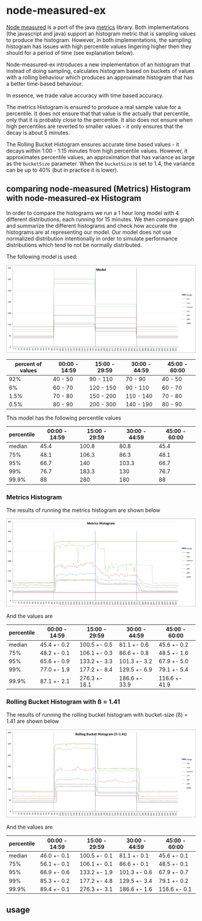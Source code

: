 # node-measured-ex

[Node measured]() is a port of the java [metrics]() library. Both implementations (the javascript and java) support an
 histogram metric that is sampling values to produce the histogram. However, in both implementations, the sampling
 histogram has issues with high percentile values lingering higher then they should for a period of time (see explanation
 below).

Node-measured-ex introduces a new implementation of an histogram that instead of doing sampling, calculates histogram based
on buckets of values with a rolling behaviour which produces an approximate histogram that has a better time-based
behaviour.

In essence, we trade value accuracy with time based accuracy.

The metrics Histogram is ensured to produce a real sample value for a percentile. It does not ensure that that value is
the actually that percentile, only that it is probably close to the percentile. It also does not ensure when high percentiles
are reverted to smaller values - it only ensures that the decay is about 5 minutes.

The Rolling Bucket Histogram ensures accurate time based values - it decays within 1:00 - 1:15 minutes from high percentile
values. However, it approximates percentile values, an approximation that has variance as large as the ```bucketSize``` parameter.
When the ```bucketSize``` is set to 1.4, the variance can be up to 40% (but in practice it is lower).

## comparing node-measured (Metrics) Histogram with node-measured-ex Histogram

In order to compare the histograms we run a 1 hour long model with 4 different distributions, each running for 15 minutes.
We then compare graph and summarize the different histograms and check how accurate the histograms are at representing
our model. Our model does not use normalized distribution intentionally in order to simulate performance distributions
which tend to not be normally distributed.

The following model is used:

![Graph of the model used to compare histograms](model.png?raw=true "Model")

| percent of values | 00:00 - 14:59 | 15:00 - 29:59 | 30:00 - 44:59 | 45:00 - 60:00 |
| ----------------- | ------------- | ------------- | ------------- | ------------- |
|   92%             |  40 - 50      |  90 - 110     |  70 - 90      |  40 - 50      |
|    6%             |  60 - 70      |  120 - 150    |  90 - 110     |  60 - 70      |
|  1.5%             |  70 - 80      |  150 - 200    |  110 - 140    |  70 - 80      |
|  0.5%             |  80 - 90      |  200 - 300    |  140 - 190    |  80 - 90      |

This model has the following percentile values

| percentile   | 00:00 - 14:59 | 15:00 - 29:59 | 30:00 - 44:59 | 45:00 - 60:00 |
| ------------ | ------------- | ------------- | ------------- | ------------- |
| median       | 45.4          |  100.8        | 80.8          | 45.4          |
| 75%          | 48.1          |  106.3        | 86.3          | 48.1          |
| 95%          | 66.7          |  140          | 103.3         | 66.7          |
| 99%          | 76.7          |  183.3        | 130           | 76.7          |
| 99.9%        | 88            |  280          | 180           | 88            |

### Metrics Histogram

The results of running the metrics histogram are shown below

![Graph of the Metrics histogram](metrics-histogram.png?raw=true "Metrics Histogram")

And the values are

| percentile   | 00:00 - 14:59 | 15:00 - 29:59 | 30:00 - 44:59 | 45:00 - 60:00 |
| ------------ | ------------- | ------------- | ------------- | ------------- |
| median       | 45.4 +- 0.2   | 100.5 +- 0.5  | 81.1 +- 0.6   | 45.6 +- 0.2   |
| 75%          | 48.2 +- 0.1   | 106.1 +- 0.3  | 86.6 +- 0.8   | 48.5 +- 1.6   |
| 95%          | 65.6 +- 0.9   | 133.2 +- 3.3  | 101.3 +- 3.2  | 67.9 +- 5.0   |
| 99%          | 77.0 +- 1.9   | 177.2 +- 8.4  | 129.5 +- 6.9  | 79.1 +- 5.4   |
| 99.9%        | 87.1 +- 2.1   | 276.3 +- 18.1 | 186.6 +- 33.9 | 116.6 +- 41.9 |


### Rolling Bucket Histogram with ß = 1.41

The results of running the rolling bucket histogram with bucket-size (ß) = 1.41 are shown below

![Graph of the Rolling Bucket histogram with ß = 1.41](rolling-bucket-histogram-1.41.png?raw=true "Rolling Bucket Histogram 1.41")

And the values are

| percentile   | 00:00 - 14:59 | 15:00 - 29:59 | 30:00 - 44:59 | 45:00 - 60:00 |
| ------------ | ------------- | ------------- | ------------- | ------------- |
| median       | 46.0 +- 0.1   | 100.5 +- 0.1  | 81.1 +- 0.1   | 45.6 +- 0.1   |
| 75%          | 56.1 +- 0.1   | 106.1 +- 0.1  | 86.6 +- 0.1   | 48.5 +- 0.1   |
| 95%          | 66.9 +- 0.6   | 133.2 +- 1.9  | 101.3 +- 0.6  | 67.9 +- 0.7   |
| 99%          | 85.3 +- 0.2   | 177.2 +- 4.8  | 129.5 +- 3.4  | 79.1 +- 0.2   |
| 99.9%        | 89.4 +- 0.1   | 276.3 +- 3.1  | 186.6 +- 1.6  | 116.6 +- 0.1  |


## usage

